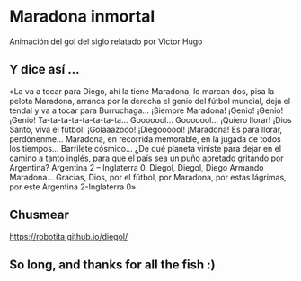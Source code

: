 # Maradona inmortal

Animación del gol del siglo relatado por Victor Hugo

## Y dice así ...

«La va a tocar para Diego, ahí la tiene Maradona, lo marcan dos, pisa la pelota Maradona, arranca por la derecha el genio del fútbol mundial, deja el tendal y va a tocar para Burruchaga… ¡Siempre Maradona! ¡Genio! ¡Genio! ¡Genio! Ta-ta-ta-ta-ta-ta-ta-ta… Gooooool… Gooooool… ¡Quiero llorar! ¡Dios Santo, viva el fútbol! ¡Golaaazooo! ¡Diegoooool! ¡Maradona! Es para llorar, perdónenme… Maradona, en recorrida memorable, en la jugada de todos los tiempos… Barrilete cósmico… ¿De qué planeta viniste para dejar en el camino a tanto inglés, para que el país sea un puño apretado gritando por Argentina? Argentina 2 – Inglaterra 0. Diegol, Diegol, Diego Armando Maradona… Gracias, Dios, por el fútbol, por Maradona, por estas lágrimas, por este Argentina 2-Inglaterra 0».

## Chusmear

https://robotita.github.io/diegol/



## So long, and thanks for all the fish :)
